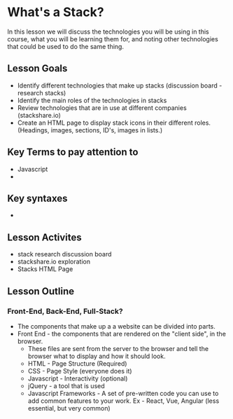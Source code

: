 # What's a Stack?
In this lesson we will discuss the technologies you will be using in this course, what you will be learning them for, and noting other technologies that could be used to do the same thing.
## Lesson Goals
- Identify different technologies that make up stacks (discussion board - research stacks)
- Identify the main roles of the technologies in stacks
- Review technologies that are in use at different companies (stackshare.io)
- Create an HTML page to display stack icons in their different roles.(Headings, images, sections, ID's, images in lists.)
## Key Terms to pay attention to
- Javascript
- 
## Key syntaxes
- 
## Lesson Activites
- stack research discussion board
- stackshare.io exploration
- Stacks HTML Page
## Lesson Outline
### Front-End, Back-End, Full-Stack?
- The components that make up a a website can be divided into parts.
- Front End - the components that are rendered on the "client side", in the browser.  
    - These files are sent from the server to the browser and tell the browser what to display and how it should look.
    - HTML - Page Structure (Required)
    - CSS - Page Style (everyone does it)
    - Javascript - Interactivity (optional)
    - jQuery - a tool that is used 
    - Javascript Frameworks - A set of pre-written code you can use to add common features to your work.
        Ex - React, Vue, Angular (less essential, but very common)
    
